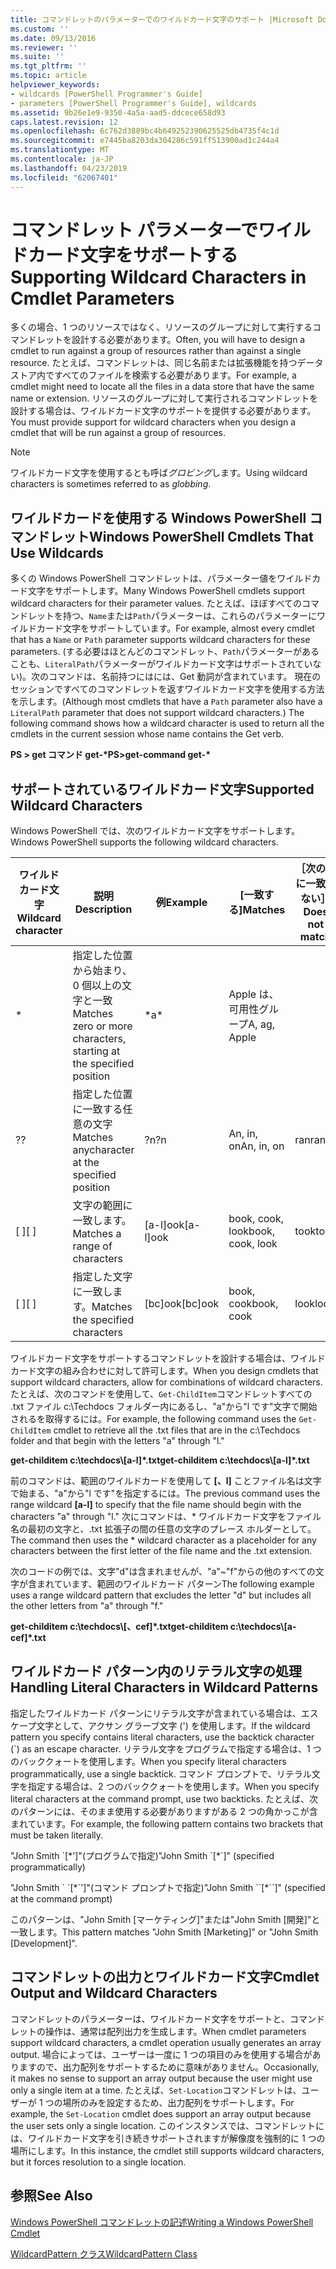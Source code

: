 ```yaml
---
title: コマンドレットのパラメーターでのワイルドカード文字のサポート |Microsoft Docs
ms.custom: ''
ms.date: 09/13/2016
ms.reviewer: ''
ms.suite: ''
ms.tgt_pltfrm: ''
ms.topic: article
helpviewer_keywords:
- wildcards [PowerShell Programmer's Guide]
- parameters [PowerShell Programmer's Guide], wildcards
ms.assetid: 9b26e1e9-9350-4a5a-aad5-ddcece658d93
caps.latest.revision: 12
ms.openlocfilehash: 6c762d3889bc4b649252390625525db4735f4c1d
ms.sourcegitcommit: e7445ba8203da304286c591ff513900ad1c244a4
ms.translationtype: MT
ms.contentlocale: ja-JP
ms.lasthandoff: 04/23/2019
ms.locfileid: "62067401"
---
```

# <a name="supporting-wildcard-characters-in-cmdlet-parameters"></a><span data-ttu-id="bae36-102">コマンドレット パラメーターでワイルドカード文字をサポートする</span><span class="sxs-lookup"><span data-stu-id="bae36-102">Supporting Wildcard Characters in Cmdlet Parameters</span></span>

<span data-ttu-id="bae36-103">多くの場合、1 つのリソースではなく、リソースのグループに対して実行するコマンドレットを設計する必要があります。</span><span class="sxs-lookup"><span data-stu-id="bae36-103">Often, you will have to design a cmdlet to run against a group of resources rather than against a single resource.</span></span> <span data-ttu-id="bae36-104">たとえば、コマンドレットは、同じ名前または拡張機能を持つデータ ストア内ですべてのファイルを検索する必要があります。</span><span class="sxs-lookup"><span data-stu-id="bae36-104">For example, a cmdlet might need to locate all the files in a data store that have the same name or extension.</span></span> <span data-ttu-id="bae36-105">リソースのグループに対して実行されるコマンドレットを設計する場合は、ワイルドカード文字のサポートを提供する必要があります。</span><span class="sxs-lookup"><span data-stu-id="bae36-105">You must provide support for wildcard characters when you design a cmdlet that will be run against a group of resources.</span></span>

> [!NOTE]
> <span data-ttu-id="bae36-106">ワイルドカード文字を使用するとも呼ば*グロビング*します。</span><span class="sxs-lookup"><span data-stu-id="bae36-106">Using wildcard characters is sometimes referred to as *globbing*.</span></span>

## <a name="windows-powershell-cmdlets-that-use-wildcards"></a><span data-ttu-id="bae36-107">ワイルドカードを使用する Windows PowerShell コマンドレット</span><span class="sxs-lookup"><span data-stu-id="bae36-107">Windows PowerShell Cmdlets That Use Wildcards</span></span>

 <span data-ttu-id="bae36-108">多くの Windows PowerShell コマンドレットは、パラメーター値をワイルドカード文字をサポートします。</span><span class="sxs-lookup"><span data-stu-id="bae36-108">Many Windows PowerShell cmdlets support wildcard characters for their parameter values.</span></span> <span data-ttu-id="bae36-109">たとえば、ほぼすべてのコマンドレットを持つ、`Name`または`Path`パラメーターは、これらのパラメーターにワイルドカード文字をサポートしています。</span><span class="sxs-lookup"><span data-stu-id="bae36-109">For example, almost every cmdlet that has a `Name` or `Path` parameter supports wildcard characters for these parameters.</span></span> <span data-ttu-id="bae36-110">(する必要はほとんどのコマンドレット、`Path`パラメーターがあることも、`LiteralPath`パラメーターがワイルドカード文字はサポートされていない)。次のコマンドは、名前持つにはには、Get 動詞が含まれています。 現在のセッションですべてのコマンドレットを返すワイルドカード文字を使用する方法を示します。</span><span class="sxs-lookup"><span data-stu-id="bae36-110">(Although most cmdlets that have a `Path` parameter also have a `LiteralPath` parameter that does not support wildcard characters.) The following command shows how a wildcard character is used to return all the cmdlets in the current session whose name contains the Get verb.</span></span>

 <span data-ttu-id="bae36-111">**PS > get コマンド get-\***</span><span class="sxs-lookup"><span data-stu-id="bae36-111">**PS>get-command get-\***</span></span>

## <a name="supported-wildcard-characters"></a><span data-ttu-id="bae36-112">サポートされているワイルドカード文字</span><span class="sxs-lookup"><span data-stu-id="bae36-112">Supported Wildcard Characters</span></span>

<span data-ttu-id="bae36-113">Windows PowerShell では、次のワイルドカード文字をサポートします。</span><span class="sxs-lookup"><span data-stu-id="bae36-113">Windows PowerShell supports the following wildcard characters.</span></span>

|<span data-ttu-id="bae36-114">ワイルドカード文字</span><span class="sxs-lookup"><span data-stu-id="bae36-114">Wildcard character</span></span>|<span data-ttu-id="bae36-115">説明</span><span class="sxs-lookup"><span data-stu-id="bae36-115">Description</span></span>|<span data-ttu-id="bae36-116">例</span><span class="sxs-lookup"><span data-stu-id="bae36-116">Example</span></span>|<span data-ttu-id="bae36-117">[一致する]</span><span class="sxs-lookup"><span data-stu-id="bae36-117">Matches</span></span>|<span data-ttu-id="bae36-118">［次の値に一致しない］</span><span class="sxs-lookup"><span data-stu-id="bae36-118">Does not match</span></span>|
|------------------------|-----------------|-------------|-------------|--------------------|
|*|<span data-ttu-id="bae36-119">指定した位置から始まり、0 個以上の文字と一致</span><span class="sxs-lookup"><span data-stu-id="bae36-119">Matches zero or more characters, starting at the specified position</span></span>|<span data-ttu-id="bae36-120">\*</span><span class="sxs-lookup"><span data-stu-id="bae36-120">a\*</span></span>|<span data-ttu-id="bae36-121">Apple は、可用性グループ</span><span class="sxs-lookup"><span data-stu-id="bae36-121">A, ag, Apple</span></span>||
|<span data-ttu-id="bae36-122">?</span><span class="sxs-lookup"><span data-stu-id="bae36-122">?</span></span>|<span data-ttu-id="bae36-123">指定した位置に一致する任意の文字</span><span class="sxs-lookup"><span data-stu-id="bae36-123">Matches anycharacter at the specified position</span></span>|<span data-ttu-id="bae36-124">?n</span><span class="sxs-lookup"><span data-stu-id="bae36-124">?n</span></span>|<span data-ttu-id="bae36-125">An, in, on</span><span class="sxs-lookup"><span data-stu-id="bae36-125">An, in, on</span></span>|<span data-ttu-id="bae36-126">ran</span><span class="sxs-lookup"><span data-stu-id="bae36-126">ran</span></span>|
|<span data-ttu-id="bae36-127">[ ]</span><span class="sxs-lookup"><span data-stu-id="bae36-127">[ ]</span></span>|<span data-ttu-id="bae36-128">文字の範囲に一致します。</span><span class="sxs-lookup"><span data-stu-id="bae36-128">Matches a range of characters</span></span>|<span data-ttu-id="bae36-129">[a-l]ook</span><span class="sxs-lookup"><span data-stu-id="bae36-129">[a-l]ook</span></span>|<span data-ttu-id="bae36-130">book, cook, look</span><span class="sxs-lookup"><span data-stu-id="bae36-130">book, cook, look</span></span>|<span data-ttu-id="bae36-131">took</span><span class="sxs-lookup"><span data-stu-id="bae36-131">took</span></span>|
|<span data-ttu-id="bae36-132">[ ]</span><span class="sxs-lookup"><span data-stu-id="bae36-132">[ ]</span></span>|<span data-ttu-id="bae36-133">指定した文字に一致します。</span><span class="sxs-lookup"><span data-stu-id="bae36-133">Matches the specified characters</span></span>|<span data-ttu-id="bae36-134">[bc]ook</span><span class="sxs-lookup"><span data-stu-id="bae36-134">[bc]ook</span></span>|<span data-ttu-id="bae36-135">book, cook</span><span class="sxs-lookup"><span data-stu-id="bae36-135">book, cook</span></span>|<span data-ttu-id="bae36-136">look</span><span class="sxs-lookup"><span data-stu-id="bae36-136">look</span></span>|

<span data-ttu-id="bae36-137">ワイルドカード文字をサポートするコマンドレットを設計する場合は、ワイルドカード文字の組み合わせに対して許可します。</span><span class="sxs-lookup"><span data-stu-id="bae36-137">When you design cmdlets that support wildcard characters, allow for combinations of wildcard characters.</span></span> <span data-ttu-id="bae36-138">たとえば、次のコマンドを使用して、`Get-ChildItem`コマンドレットすべての .txt ファイル c:\Techdocs フォルダー内にあるし、"a"から"l です"文字で開始されるを取得するには。</span><span class="sxs-lookup"><span data-stu-id="bae36-138">For example, the following command uses the `Get-ChildItem` cmdlet to retrieve all the .txt files that are in the c:\Techdocs folder and that begin with the letters "a" through "l."</span></span>

<span data-ttu-id="bae36-139">**get-childitem c:\techdocs\\[a-l]\*.txt**</span><span class="sxs-lookup"><span data-stu-id="bae36-139">**get-childitem c:\techdocs\\[a-l]\*.txt**</span></span>

<span data-ttu-id="bae36-140">前のコマンドは、範囲のワイルドカードを使用して **[、l]** ことファイル名は文字で始まる、"a"から"l です"を指定するには。</span><span class="sxs-lookup"><span data-stu-id="bae36-140">The previous command uses the range wildcard **[a-l]** to specify that the file name should begin with the characters "a" through "l."</span></span> <span data-ttu-id="bae36-141">次にコマンドは、\* ワイルドカード文字をファイル名の最初の文字と、.txt 拡張子の間の任意の文字のプレース ホルダーとして。</span><span class="sxs-lookup"><span data-stu-id="bae36-141">The command then uses the \* wildcard character as a placeholder for any characters between the first letter of the file name and the .txt extension.</span></span>

<span data-ttu-id="bae36-142">次のコードの例では、文字"d"は含まれませんが、"a"~"f"からの他のすべての文字が含まれています、範囲のワイルドカード パターン</span><span class="sxs-lookup"><span data-stu-id="bae36-142">The following example uses a range wildcard pattern that excludes the letter "d" but includes all the other letters from "a" through "f."</span></span>

<span data-ttu-id="bae36-143">**get-childitem c:\techdocs\\[、cef]\*.txt**</span><span class="sxs-lookup"><span data-stu-id="bae36-143">**get-childitem c:\techdocs\\[a-cef]\*.txt**</span></span>

## <a name="handling-literal-characters-in-wildcard-patterns"></a><span data-ttu-id="bae36-144">ワイルドカード パターン内のリテラル文字の処理</span><span class="sxs-lookup"><span data-stu-id="bae36-144">Handling Literal Characters in Wildcard Patterns</span></span>

<span data-ttu-id="bae36-145">指定したワイルドカード パターンにリテラル文字が含まれている場合は、エスケープ文字として、アクサン グラーブ文字 (') を使用します。</span><span class="sxs-lookup"><span data-stu-id="bae36-145">If the wildcard pattern you specify contains literal characters, use the backtick character (\`) as an escape character.</span></span> <span data-ttu-id="bae36-146">リテラル文字をプログラムで指定する場合は、1 つのバッククォートを使用します。</span><span class="sxs-lookup"><span data-stu-id="bae36-146">When you specify literal characters programmatically, use a single backtick.</span></span> <span data-ttu-id="bae36-147">コマンド プロンプトで、リテラル文字を指定する場合は、2 つのバッククォートを使用します。</span><span class="sxs-lookup"><span data-stu-id="bae36-147">When you specify literal characters at the command prompt, use two backticks.</span></span> <span data-ttu-id="bae36-148">たとえば、次のパターンには、そのまま使用する必要がありますがある 2 つの角かっこが含まれています。</span><span class="sxs-lookup"><span data-stu-id="bae36-148">For example, the following pattern contains two brackets that must be taken literally.</span></span>

<span data-ttu-id="bae36-149">"John Smith \`[\*']"(プログラムで指定)</span><span class="sxs-lookup"><span data-stu-id="bae36-149">"John Smith \`[\*\`]" (specified programmatically)</span></span>

<span data-ttu-id="bae36-150">"John Smith \` \`[\*\`']"(コマンド プロンプトで指定)</span><span class="sxs-lookup"><span data-stu-id="bae36-150">"John Smith \`\`[\*\`\`]"  (specified at the command prompt)</span></span>

<span data-ttu-id="bae36-151">このパターンは、"John Smith [マーケティング]"または"John Smith [開発]"と一致します。</span><span class="sxs-lookup"><span data-stu-id="bae36-151">This pattern matches "John Smith [Marketing]" or "John Smith [Development]".</span></span>

## <a name="cmdlet-output-and-wildcard-characters"></a><span data-ttu-id="bae36-152">コマンドレットの出力とワイルドカード文字</span><span class="sxs-lookup"><span data-stu-id="bae36-152">Cmdlet Output and Wildcard Characters</span></span>

<span data-ttu-id="bae36-153">コマンドレットのパラメーターは、ワイルドカード文字をサポートと、コマンドレットの操作は、通常は配列出力を生成します。</span><span class="sxs-lookup"><span data-stu-id="bae36-153">When cmdlet parameters support wildcard characters, a cmdlet operation usually generates an array output.</span></span> <span data-ttu-id="bae36-154">場合によっては、ユーザーは一度に 1 つの項目のみを使用する場合がありますので、出力配列をサポートするために意味がありません。</span><span class="sxs-lookup"><span data-stu-id="bae36-154">Occasionally, it makes no sense to support an array output because the user might use only a single item at a time.</span></span> <span data-ttu-id="bae36-155">たとえば、`Set-Location`コマンドレットは、ユーザーが 1 つの場所のみを設定するため、出力配列をサポートします。</span><span class="sxs-lookup"><span data-stu-id="bae36-155">For example, the `Set-Location` cmdlet does support an array output because the user sets only a single location.</span></span> <span data-ttu-id="bae36-156">このインスタンスでは、コマンドレットには、ワイルドカード文字を引き続きサポートされますが解像度を強制的に 1 つの場所にします。</span><span class="sxs-lookup"><span data-stu-id="bae36-156">In this instance, the cmdlet still supports wildcard characters, but it forces resolution to a single location.</span></span>

## <a name="see-also"></a><span data-ttu-id="bae36-157">参照</span><span class="sxs-lookup"><span data-stu-id="bae36-157">See Also</span></span>

[<span data-ttu-id="bae36-158">Windows PowerShell コマンドレットの記述</span><span class="sxs-lookup"><span data-stu-id="bae36-158">Writing a Windows PowerShell Cmdlet</span></span>](./writing-a-windows-powershell-cmdlet.md)

[<span data-ttu-id="bae36-159">WildcardPattern クラス</span><span class="sxs-lookup"><span data-stu-id="bae36-159">WildcardPattern Class</span></span>](/dotnet/api/system.management.automation.wildcardpattern)
